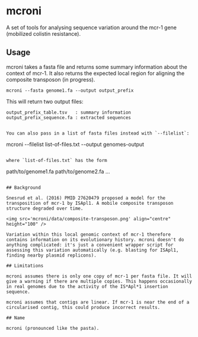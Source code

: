 # mcroni

A set of tools for analysing sequence variation around the mcr-1 gene (mobilized colistin resistance).

## Usage

mcroni takes a fasta file and returns some summary information about the context of mcr-1. It also returns the expected local region for aligning the composite transposon (in progress).

```
mcroni --fasta genome1.fa --output output_prefix
```

This will return two output files:

```
output_prefix_table.tsv   : summary information
output_prefix_sequence.fa : extracted sequences


You can also pass in a list of fasta files instead with `--filelist`:

```
mcroni --filelist list-of-files.txt --output genomes-output
```

where `list-of-files.txt` has the form

```
path/to/genome1.fa
path/to/genome2.fa
...
```

## Background

Snesrud et al. (2016) PMID 27620479 proposed a model for the transposition of mcr-1 by ISApl1. A mobile composite transposon structure degraded over time.

<img src='mcroni/data/composite-transposon.png' align="centre" height="100" />

Variation within this local genomic context of mcr-1 therefore contains information on its evolutionary history. mcroni doesn't do anything complicated: it's just a convenient wrapper script for assessing this variation automatically (e.g. blasting for ISApl1, finding nearby plasmid replicons).

## Limitations

mcroni assumes there is only one copy of mcr-1 per fasta file. It will give a warning if there are multiple copies. This happens occasionally in real genomes due to the activity of the IS*Apl*1 insertion sequence.

mcroni assumes that contigs are linear. If mcr-1 is near the end of a circularised contig, this could produce incorrect results.

## Name

mcroni (pronounced like the pasta).
